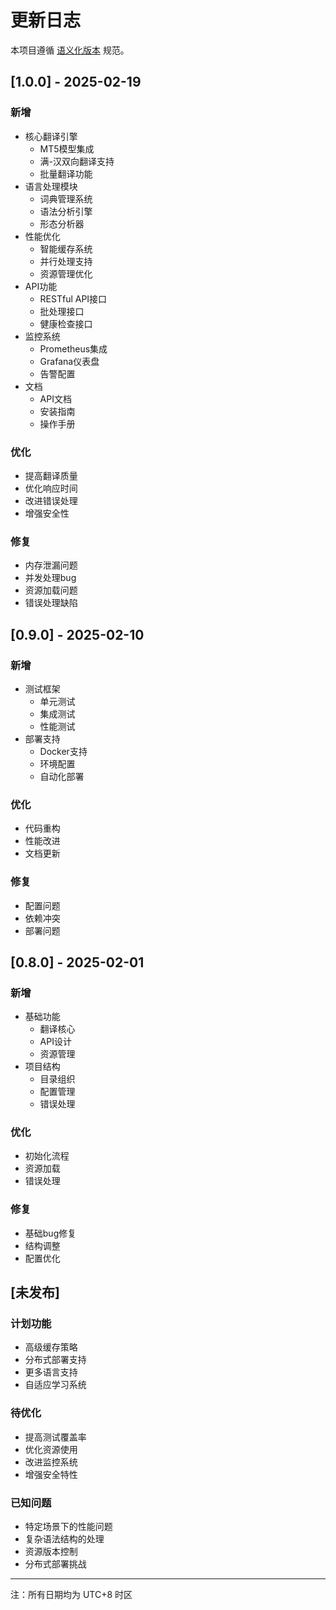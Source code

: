 # 更新日志

本项目遵循 [语义化版本](https://semver.org/lang/zh-CN/) 规范。

## [1.0.0] - 2025-02-19

### 新增
- 核心翻译引擎
  - MT5模型集成
  - 满-汉双向翻译支持
  - 批量翻译功能
- 语言处理模块
  - 词典管理系统
  - 语法分析引擎
  - 形态分析器
- 性能优化
  - 智能缓存系统
  - 并行处理支持
  - 资源管理优化
- API功能
  - RESTful API接口
  - 批处理接口
  - 健康检查接口
- 监控系统
  - Prometheus集成
  - Grafana仪表盘
  - 告警配置
- 文档
  - API文档
  - 安装指南
  - 操作手册

### 优化
- 提高翻译质量
- 优化响应时间
- 改进错误处理
- 增强安全性

### 修复
- 内存泄漏问题
- 并发处理bug
- 资源加载问题
- 错误处理缺陷

## [0.9.0] - 2025-02-10

### 新增
- 测试框架
  - 单元测试
  - 集成测试
  - 性能测试
- 部署支持
  - Docker支持
  - 环境配置
  - 自动化部署

### 优化
- 代码重构
- 性能改进
- 文档更新

### 修复
- 配置问题
- 依赖冲突
- 部署问题

## [0.8.0] - 2025-02-01

### 新增
- 基础功能
  - 翻译核心
  - API设计
  - 资源管理
- 项目结构
  - 目录组织
  - 配置管理
  - 错误处理

### 优化
- 初始化流程
- 资源加载
- 错误处理

### 修复
- 基础bug修复
- 结构调整
- 配置优化

## [未发布]

### 计划功能
- 高级缓存策略
- 分布式部署支持
- 更多语言支持
- 自适应学习系统

### 待优化
- 提高测试覆盖率
- 优化资源使用
- 改进监控系统
- 增强安全特性

### 已知问题
- 特定场景下的性能问题
- 复杂语法结构的处理
- 资源版本控制
- 分布式部署挑战

---
注：所有日期均为 UTC+8 时区
